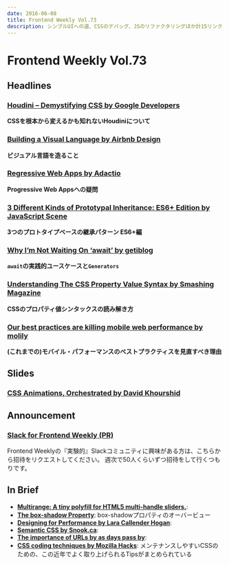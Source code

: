 ```yaml
---
date: 2016-06-08
title: Frontend Weekly Vol.73
description: シンプルUIへの道、CSSのデバッグ、JSのリファクタリングほか計15リンク
---
```


# Frontend Weekly Vol.73

## Headlines

### [Houdini – Demystifying CSS by Google Developers](https://developers.google.com/web/updates/2016/05/houdini?hl=en)

**CSSを根本から変えるかも知れないHoudiniについて**  

### [Building a Visual Language by Airbnb Design](http://airbnb.design/building-a-visual-language/)

**ビジュアル言語を造ること**

### [Regressive Web Apps by Adactio](https://adactio.com/journal/10708)

**Progressive Web Appsへの疑問**

### [3 Different Kinds of Prototypal Inheritance: ES6+ Edition by JavaScript Scene](https://medium.com/javascript-scene/3-different-kinds-of-prototypal-inheritance-es6-edition-32d777fa16c9#.e4isg9nta)

**3つのプロトタイプベースの継承パターン ES6+編**

### [Why I’m Not Waiting On ‘await’ by getiblog](https://blog.getify.com/not-awaiting-1/)

**`await`の実践的ユースケースと`Generators`**

### [Understanding The CSS Property Value Syntax by Smashing Magazine](https://www.smashingmagazine.com/2016/05/understanding-the-css-property-value-syntax/)

**CSSのプロパティ値シンタックスの読み解き方**

### [Our best practices are killing mobile web performance by molily](http://molily.de/mobile-web-performance/)

**(これまでの)モバイル・パフォーマンスのベストプラクティスを見直すべき理由**


## Slides

### [CSS Animations, Orchestrated by David Khourshid](http://slides.com/davidkhourshid/deck-17#/)

## Announcement

### [Slack for Frontend Weekly (PR)](https://studiomohawk.typeform.com/to/Kj8Gaj)

Frontend Weeklyの『実験的』Slackコミュニティに興味がある方は、こちらから招待をリクエストしてください。 週次で50人くらいずつ招待をして行くつもりです。

## In Brief

* [**Multirange: A tiny polyfill for HTML5 multi-handle sliders.**](http://leaverou.github.io/multirange/): 
* [**The box-shadow Property**](https://bitsofco.de/the-box-shadow-property/): box-shadowプロパティのオーバービュー
* [**Designing for Performance by Lara Callender Hogan**](http://designingforperformance.com/): 
* [**Semantic CSS by Snook.ca**](http://snook.ca/archives/html_and_css/semantic-css):
* [**The importance of URLs by as days pass by**](https://www.kryogenix.org/days/2016/05/24/the-importance-of-urls/): 
* [**CSS coding techniques by Mozilla Hacks**](https://hacks.mozilla.org/2016/05/css-coding-techniques/): メンテナンスしやすいCSSのための、この近年でよく取り上げられるTipsがまとめられている

